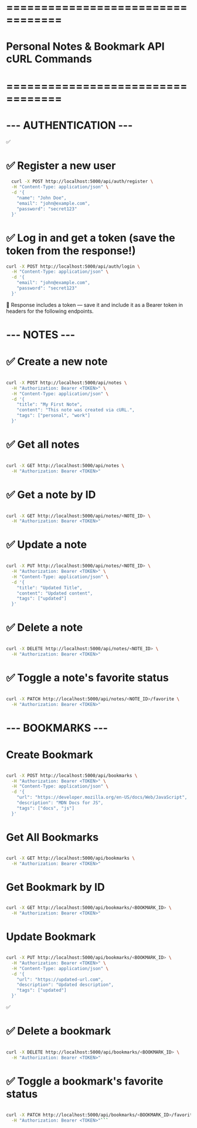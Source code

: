 # ==================================
# Personal Notes & Bookmark API cURL Commands
# ==================================
# --- AUTHENTICATION ---
✅ 
# ✅ Register a new user

```bash
  curl -X POST http://localhost:5000/api/auth/register \
  -H "Content-Type: application/json" \
  -d '{
    "name": "John Doe",
    "email": "john@example.com",
    "password": "secret123"
  }'

```


# ✅ Log in and get a token (save the token from the response!)
```bash
curl -X POST http://localhost:5000/api/auth/login \
  -H "Content-Type: application/json" \
  -d '{
    "email": "john@example.com",
    "password": "secret123"
  }'
```
📌 Response includes a token — save it and include it as a Bearer token in headers for the following endpoints.

# --- NOTES ---
# ✅ Create a new note
```bash

curl -X POST http://localhost:5000/api/notes \
  -H "Authorization: Bearer <TOKEN>" \
  -H "Content-Type: application/json" \
  -d '{
    "title": "My First Note",
    "content": "This note was created via cURL.",
    "tags": ["personal", "work"]
  }'
```

# ✅ Get all notes
```bash

curl -X GET http://localhost:5000/api/notes \
  -H "Authorization: Bearer <TOKEN>"
  ```
# ✅ Get a note by ID
```bash

curl -X GET http://localhost:5000/api/notes/<NOTE_ID> \
  -H "Authorization: Bearer <TOKEN>"

```
# ✅ Update a note
```bash

curl -X PUT http://localhost:5000/api/notes/<NOTE_ID> \
  -H "Authorization: Bearer <TOKEN>" \
  -H "Content-Type: application/json" \
  -d '{
    "title": "Updated Title",
    "content": "Updated content",
    "tags": ["updated"]
  }'
```

# ✅ Delete a note
```bash

curl -X DELETE http://localhost:5000/api/notes/<NOTE_ID> \
  -H "Authorization: Bearer <TOKEN>"
```
# ✅ Toggle a note's favorite status
```bash

curl -X PATCH http://localhost:5000/api/notes/<NOTE_ID>/favorite \
  -H "Authorization: Bearer <TOKEN>"

```
# --- BOOKMARKS ---

# Create Bookmark
```bash

curl -X POST http://localhost:5000/api/bookmarks \
  -H "Authorization: Bearer <TOKEN>" \
  -H "Content-Type: application/json" \
  -d '{
    "url": "https://developer.mozilla.org/en-US/docs/Web/JavaScript",
    "description": "MDN Docs for JS",
    "tags": ["docs", "js"]
  }'

```
# Get All Bookmarks
```bash

curl -X GET http://localhost:5000/api/bookmarks \
  -H "Authorization: Bearer <TOKEN>"

```

# Get Bookmark by ID
```bash

curl -X GET http://localhost:5000/api/bookmarks/<BOOKMARK_ID> \
  -H "Authorization: Bearer <TOKEN>"
```
# Update Bookmark
```bash

curl -X PUT http://localhost:5000/api/bookmarks/<BOOKMARK_ID> \
  -H "Authorization: Bearer <TOKEN>" \
  -H "Content-Type: application/json" \
  -d '{
    "url": "https://updated-url.com",
    "description": "Updated description",
    "tags": ["updated"]
  }'
```
✅ 
# ✅ Delete a bookmark
```bash

curl -X DELETE http://localhost:5000/api/bookmarks/<BOOKMARK_ID> \
  -H "Authorization: Bearer <TOKEN>"
```
# ✅ Toggle a bookmark's favorite status
```bash

curl -X PATCH http://localhost:5000/api/bookmarks/<BOOKMARK_ID>/favorite \
  -H "Authorization: Bearer <TOKEN>"```
